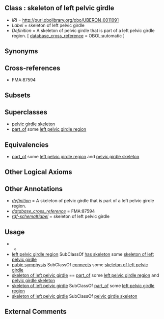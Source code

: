 
## Class : skeleton of left pelvic girdle

 * *IRI* = http://purl.obolibrary.org/obo/UBERON_0011091
 * *Label* = skeleton of left pelvic girdle
 * *Definition* = A skeleton of pelvic girdle that is part of a left pelvic girdle region. [ [database_cross_reference](../../ef/oboInOwl#hasDbXref.md) = OBOL:automatic ]

## Synonyms


## Cross-references

 * FMA:87594

## Subsets


## Superclasses

 * [pelvic girdle skeleton](../../UBERON/32/UBERON_0007832.md)
 * [part_of](../../BFO/50/BFO_0000050.md) some [left pelvic girdle region](../../UBERON/93/UBERON_0011093.md)

## Equivalencies

 * [part_of](../../BFO/50/BFO_0000050.md) some [left pelvic girdle region](../../UBERON/93/UBERON_0011093.md) and [pelvic girdle skeleton](../../UBERON/32/UBERON_0007832.md)

## Other Logical Axioms


## Other Annotations

 * *[definition](../../IAO/15/IAO_0000115.md)* = A skeleton of pelvic girdle that is part of a left pelvic girdle region.
 * *[database_cross_reference](../../ef/oboInOwl#hasDbXref.md)* = FMA:87594
 * *[rdf-schema#label](../../el/rdf-schema#label.md)* = skeleton of left pelvic girdle

## Usage

 * -
 * [left pelvic girdle region](../../UBERON/93/UBERON_0011093.md) SubClassOf [has skeleton](../../RO/51/RO_0002551.md) some [skeleton of left pelvic girdle](../../UBERON/91/UBERON_0011091.md)
 * [pubic symphysis](../../UBERON/99/UBERON_0003699.md) SubClassOf [connects](../../RO/76/RO_0002176.md) some [skeleton of left pelvic girdle](../../UBERON/91/UBERON_0011091.md)
 * [skeleton of left pelvic girdle](../../UBERON/91/UBERON_0011091.md) == [part_of](../../BFO/50/BFO_0000050.md) some [left pelvic girdle region](../../UBERON/93/UBERON_0011093.md) and [pelvic girdle skeleton](../../UBERON/32/UBERON_0007832.md)
 * [skeleton of left pelvic girdle](../../UBERON/91/UBERON_0011091.md) SubClassOf [part_of](../../BFO/50/BFO_0000050.md) some [left pelvic girdle region](../../UBERON/93/UBERON_0011093.md)
 * [skeleton of left pelvic girdle](../../UBERON/91/UBERON_0011091.md) SubClassOf [pelvic girdle skeleton](../../UBERON/32/UBERON_0007832.md)

## External Comments

